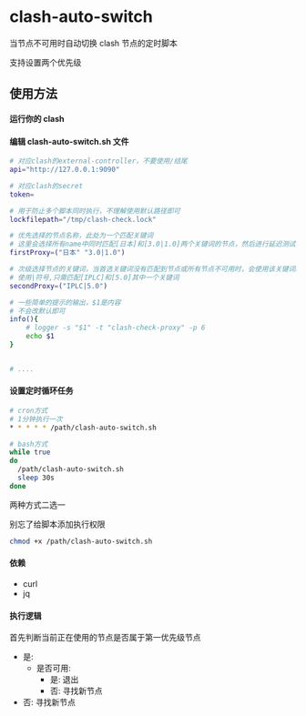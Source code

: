 # clash-auto-switch

当节点不可用时自动切换 clash 节点的定时脚本

支持设置两个优先级

## 使用方法

#### 运行你的 clash

#### 编辑 clash-auto-switch.sh 文件

```bash
# 对应clash的external-controller，不要使用/结尾
api="http://127.0.0.1:9090"

# 对应clash的secret
token=

# 用于防止多个脚本同时执行，不理解使用默认路径即可
lockfilepath="/tmp/clash-check.lock"

# 优先选择的节点名称，此处为一个匹配关键词
# 这里会选择所有name中同时匹配[日本]和[3.0|1.0]两个关键词的节点，然后进行延迟测试，然后选择延迟最低的节点
firstProxy=("日本" "3.0|1.0")

# 次级选择节点的关键词，当首选关键词没有匹配到节点或所有节点不可用时，会使用该关键词再次匹配选择
# 使用|符号,只需匹配[IPLC]和[5.0]其中一个关键词
secondProxy=("IPLC|5.0")

# 一些简单的提示的输出，$1是内容
# 不会改默认即可
info(){
	# logger -s "$1" -t "clash-check-proxy" -p 6
	echo $1
}


# ....
```

#### 设置定时循环任务

```bash
# cron方式
# 1分钟执行一次
* * * * * /path/clash-auto-switch.sh
```

```bash
# bash方式
while true
do
  /path/clash-auto-switch.sh
  sleep 30s
done
```

两种方式二选一

别忘了给脚本添加执行权限

```bash
chmod +x /path/clash-auto-switch.sh
```

#### 依赖

- curl
- jq

#### 执行逻辑

首先判断当前正在使用的节点是否属于第一优先级节点

- 是:
  - 是否可用:
    - 是: 退出
    - 否: 寻找新节点
- 否: 寻找新节点
